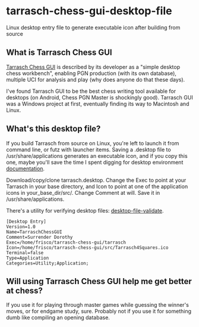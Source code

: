 # tarrasch-chess-gui-desktop-file
Linux desktop entry file to generate executable icon after building from source 

## What is Tarrasch Chess GUI

[Tarrasch Chess GUI](https://github.com/billforsternz/tarrasch-chess-gui) is described by its developer as a "simple desktop chess workbench", enabling PGN production (with its own database), multiple UCI for analysis and play (why does anyone do that these days).

I've found Tarrasch GUI to be the best chess writing tool available for desktops (on Android, Chess PGN Master is shockingly good). Tarrasch GUI was a Windows project at first, eventually finding its way to Macintosh and Linux. 

## What's this desktop file?

If you build Tarrasch from source on Linux, you're left to launch it from command line, or futz with launcher items. Saving a .desktop file to /usr/share/applications generates an executable icon, and if you copy this one, maybe you'll save the time I spent digging for desktop environment [documentation](https://specifications.freedesktop.org/desktop-entry-spec/desktop-entry-spec-latest.html). 

Download/copy/clone tarrasch.desktop. Change the Exec to point at your Tarrasch in your base directory, and Icon to point at one of the application icons in your_base_dir/src/. Change Comment at will. Save it in /usr/share/applications. 

There's a utility for verifying desktop files: [desktop-file-validate](https://manpages.ubuntu.com/manpages/focal/en/man1/desktop-file-validate.1.html).

```
[Desktop Entry]
Version=1.0
Name=TarraschChessGUI
Comment=Surrender Dorothy
Exec=/home/frisco/tarrasch-chess-gui/tarrasch
Icon=/home/frisco/tarrasch-chess-gui/src/Tarrasch4Squares.ico
Terminal=false
Type=Application
Categories=Utility;Application;
```
## Will using Tarrasch Chess GUI help me get better at chess?

If you use it for playing through master games while guessing the winner's moves, or for endgame study, sure. Probably not if you use it for something dumb like compiling an opening database. 